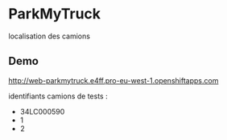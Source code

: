# ParkMyTruck

localisation des camions

## Demo

http://web-parkmytruck.e4ff.pro-eu-west-1.openshiftapps.com

identifiants camions de tests :
- 34LC000590
- 1
- 2

